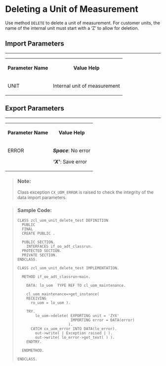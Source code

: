 <!-- loio54ded5bdf2284bed955a19981f5b310f -->

# Deleting a Unit of Measurement

Use method `DELETE` to delete a unit of measurement. For customer units, the name of the internal unit must start with a ‘Z’ to allow for deletion.



<a name="loio54ded5bdf2284bed955a19981f5b310f__section_cdm_ccl_rlb"/>

## Import Parameters

****


<table>
<tr>
<th valign="top">

Parameter Name



</th>
<th valign="top">

Value Help



</th>
</tr>
<tr>
<td valign="top">

UNIT



</td>
<td valign="top">

Internal unit of measurement



</td>
</tr>
</table>



<a name="loio54ded5bdf2284bed955a19981f5b310f__section_fkc_ddv_plb"/>

## Export Parameters

****


<table>
<tr>
<th valign="top">

Parameter Name



</th>
<th valign="top">

Value Help



</th>
</tr>
<tr>
<td valign="top">

ERROR



</td>
<td valign="top">

***Space***: No error

***‘X’***: Save error



</td>
</tr>
</table>

> ### Note:  
> Class exception `CX_UOM_ERROR` is raised to check the integrity of the data import parameters.

> ### Sample Code:  
> ```abap
> CLASS zcl_uom_unit_delete_test DEFINITION 
>   PUBLIC 
>   FINAL 
>   CREATE PUBLIC . 
>  
>   PUBLIC SECTION. 
>     INTERFACES if_oo_adt_classrun. 
>   PROTECTED SECTION. 
>   PRIVATE SECTION. 
> ENDCLASS. 
>  
> CLASS zcl_uom_unit_delete_test IMPLEMENTATION. 
>  
>   METHOD if_oo_adt_classrun~main. 
>  
>     DATA: lo_uom  TYPE REF TO cl_uom_maintenance. 
>  
>     cl_uom_maintenance=>get_instance( 
>     RECEIVING 
>       ro_uom = lo_uom ). 
>  
>     TRY. 
>         lo_uom->delete( EXPORTING unit = 'ZYX' 
>                         IMPORTING error = DATA(error) 
>                        ). 
>       CATCH cx_uom_error INTO DATA(lo_error). 
>         out->write( | Exception raised | ). 
>         out->write( lo_error->get_text( ) ). 
>     ENDTRY. 
>  
>   ENDMETHOD. 
>  
> ENDCLASS.
> 
> ```

